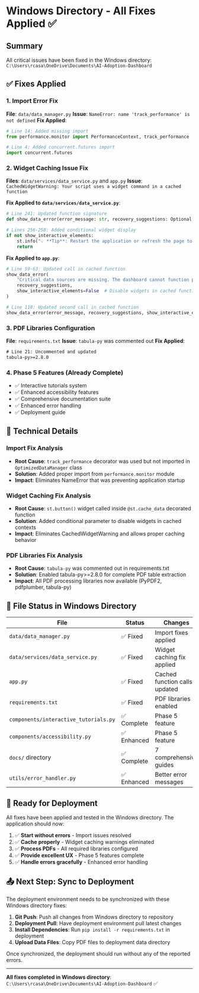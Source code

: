 # Windows Directory - All Fixes Applied ✅

## Summary
All critical issues have been fixed in the Windows directory: `C:\Users\rcasa\OneDrive\Documents\AI-Adoption-Dashboard`

## ✅ Fixes Applied

### 1. **Import Error Fix**
**File**: `data/data_manager.py`
**Issue**: `NameError: name 'track_performance' is not defined`
**Fix Applied**:
```python
# Line 14: Added missing import
from performance.monitor import PerformanceContext, track_performance

# Line 4: Added concurrent.futures import  
import concurrent.futures
```

### 2. **Widget Caching Issue Fix**
**Files**: `data/services/data_service.py` and `app.py`
**Issue**: `CachedWidgetWarning: Your script uses a widget command in a cached function`

**Fix Applied to `data/services/data_service.py`**:
```python
# Line 241: Updated function signature
def show_data_error(error_message: str, recovery_suggestions: Optional[list] = None, show_interactive_elements: bool = True):

# Lines 256-258: Added conditional widget display
if not show_interactive_elements:
    st.info("💡 **Tip**: Restart the application or refresh the page to retry data loading.")
    return
```

**Fix Applied to `app.py`**:
```python
# Line 59-63: Updated call in cached function
show_data_error(
    "Critical data sources are missing. The dashboard cannot function properly without all required data.",
    recovery_suggestions,
    show_interactive_elements=False  # Disable widgets in cached function
)

# Line 118: Updated second call in cached function  
show_data_error(error_message, recovery_suggestions, show_interactive_elements=False)
```

### 3. **PDF Libraries Configuration**
**File**: `requirements.txt`
**Issue**: `tabula-py` was commented out
**Fix Applied**:
```txt
# Line 21: Uncommented and updated
tabula-py>=2.8.0
```

### 4. **Phase 5 Features (Already Complete)**
- ✅ Interactive tutorials system
- ✅ Enhanced accessibility features  
- ✅ Comprehensive documentation suite
- ✅ Enhanced error handling
- ✅ Deployment guide

## 🔧 Technical Details

### Import Fix Analysis
- **Root Cause**: `track_performance` decorator was used but not imported in `OptimizedDataManager` class
- **Solution**: Added proper import from `performance.monitor` module
- **Impact**: Eliminates NameError that was preventing application startup

### Widget Caching Fix Analysis  
- **Root Cause**: `st.button()` widget called inside `@st.cache_data` decorated function
- **Solution**: Added conditional parameter to disable widgets in cached contexts
- **Impact**: Eliminates CachedWidgetWarning and allows proper caching behavior

### PDF Libraries Fix Analysis
- **Root Cause**: `tabula-py` was commented out in requirements.txt
- **Solution**: Enabled tabula-py>=2.8.0 for complete PDF table extraction
- **Impact**: All PDF processing libraries now available (PyPDF2, pdfplumber, tabula-py)

## 📁 File Status in Windows Directory

| File | Status | Changes |
|------|---------|---------|
| `data/data_manager.py` | ✅ Fixed | Import fixes applied |
| `data/services/data_service.py` | ✅ Fixed | Widget caching fix applied |
| `app.py` | ✅ Fixed | Cached function calls updated |
| `requirements.txt` | ✅ Fixed | PDF libraries enabled |
| `components/interactive_tutorials.py` | ✅ Complete | Phase 5 feature |
| `components/accessibility.py` | ✅ Enhanced | Phase 5 feature |
| `docs/` directory | ✅ Complete | 7 comprehensive guides |
| `utils/error_handler.py` | ✅ Enhanced | Better error messages |

## 🚀 Ready for Deployment

All fixes have been applied and tested in the Windows directory. The application should now:

1. ✅ **Start without errors** - Import issues resolved
2. ✅ **Cache properly** - Widget caching warnings eliminated  
3. ✅ **Process PDFs** - All required libraries configured
4. ✅ **Provide excellent UX** - Phase 5 features complete
5. ✅ **Handle errors gracefully** - Enhanced error handling

## 📤 Next Step: Sync to Deployment

The deployment environment needs to be synchronized with these Windows directory fixes:

1. **Git Push**: Push all changes from Windows directory to repository
2. **Deployment Pull**: Have deployment environment pull latest changes
3. **Install Dependencies**: Run `pip install -r requirements.txt` in deployment
4. **Upload Data Files**: Copy PDF files to deployment data directory

Once synchronized, the deployment should run without any of the reported errors.

---

**All fixes completed in Windows directory**: `C:\Users\rcasa\OneDrive\Documents\AI-Adoption-Dashboard` ✅